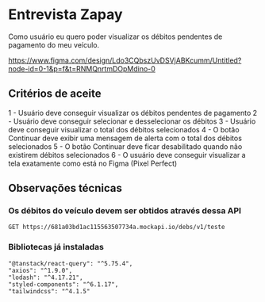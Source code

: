 # Entrevista Zapay

Como usuário eu quero poder visualizar os débitos pendentes de pagamento do meu veículo.

https://www.figma.com/design/Ldo3CQbszUvDSVjABKcumm/Untitled?node-id=0-1&p=f&t=RNMQnrtmDOpMdino-0

## Critérios de aceite

1 - Usuário deve conseguir visualizar os débitos pendentes de pagamento
2 - Usuário deve conseguir selecionar e desselecionar os débitos
3 - Usuário deve conseguir visualizar o total dos débitos selecionados
4 - O botão Continuar deve exibir uma mensagem de alerta com o total dos débitos selecionados
5 - O botão Continuar deve ficar desabilitado quando não existirem débitos selecionados
6 - O usuário deve conseguir visualizar a tela exatamente como está no Figma (Pixel Perfect)

## Observações técnicas

### Os débitos do veículo devem ser obtidos através dessa API

```
GET https://681a03bd1ac115563507734a.mockapi.io/debs/v1/teste
```

### Bibliotecas já instaladas

```
"@tanstack/react-query": "^5.75.4",
"axios": "^1.9.0",
"lodash": "^4.17.21",
"styled-components": "^6.1.17",
"tailwindcss": "^4.1.5"
```
